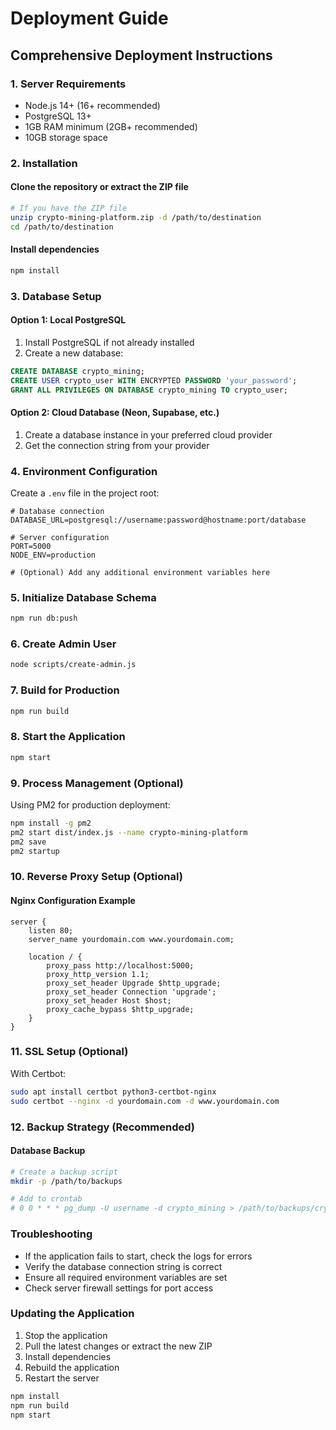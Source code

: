 # Deployment Guide

## Comprehensive Deployment Instructions

### 1. Server Requirements
- Node.js 14+ (16+ recommended)
- PostgreSQL 13+
- 1GB RAM minimum (2GB+ recommended)
- 10GB storage space

### 2. Installation

#### Clone the repository or extract the ZIP file
```bash
# If you have the ZIP file
unzip crypto-mining-platform.zip -d /path/to/destination
cd /path/to/destination
```

#### Install dependencies
```bash
npm install
```

### 3. Database Setup

#### Option 1: Local PostgreSQL
1. Install PostgreSQL if not already installed
2. Create a new database:
```sql
CREATE DATABASE crypto_mining;
CREATE USER crypto_user WITH ENCRYPTED PASSWORD 'your_password';
GRANT ALL PRIVILEGES ON DATABASE crypto_mining TO crypto_user;
```

#### Option 2: Cloud Database (Neon, Supabase, etc.)
1. Create a database instance in your preferred cloud provider
2. Get the connection string from your provider

### 4. Environment Configuration

Create a `.env` file in the project root:

```
# Database connection
DATABASE_URL=postgresql://username:password@hostname:port/database

# Server configuration
PORT=5000
NODE_ENV=production

# (Optional) Add any additional environment variables here
```

### 5. Initialize Database Schema
```bash
npm run db:push
```

### 6. Create Admin User
```bash
node scripts/create-admin.js
```

### 7. Build for Production
```bash
npm run build
```

### 8. Start the Application
```bash
npm start
```

### 9. Process Management (Optional)
Using PM2 for production deployment:

```bash
npm install -g pm2
pm2 start dist/index.js --name crypto-mining-platform
pm2 save
pm2 startup
```

### 10. Reverse Proxy Setup (Optional)

#### Nginx Configuration Example
```nginx
server {
    listen 80;
    server_name yourdomain.com www.yourdomain.com;

    location / {
        proxy_pass http://localhost:5000;
        proxy_http_version 1.1;
        proxy_set_header Upgrade $http_upgrade;
        proxy_set_header Connection 'upgrade';
        proxy_set_header Host $host;
        proxy_cache_bypass $http_upgrade;
    }
}
```

### 11. SSL Setup (Optional)
With Certbot:

```bash
sudo apt install certbot python3-certbot-nginx
sudo certbot --nginx -d yourdomain.com -d www.yourdomain.com
```

### 12. Backup Strategy (Recommended)

#### Database Backup
```bash
# Create a backup script
mkdir -p /path/to/backups

# Add to crontab
# 0 0 * * * pg_dump -U username -d crypto_mining > /path/to/backups/crypto_$(date +\%Y\%m\%d).sql
```

### Troubleshooting
- If the application fails to start, check the logs for errors
- Verify the database connection string is correct
- Ensure all required environment variables are set
- Check server firewall settings for port access

### Updating the Application
1. Stop the application
2. Pull the latest changes or extract the new ZIP
3. Install dependencies
4. Rebuild the application
5. Restart the server
```bash
npm install
npm run build
npm start
```
